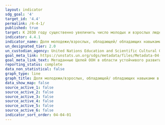 ```yaml
---
layout: indicator
sdg_goal: '4'
target_id: '4.4'
permalink: /4-4-1/
published: true
target: К 2030 году существенно увеличить число молодых и взрослых людей, обладающих востребованными навыками, в том числе профессионально-техническими навыками, для трудоустройства, получения достойной работы и занятий предпринимательской деятельностью
indicator: 4.4.1
indicator_name: Доля молодежи/взрослых, обладающей/ обладающих навыками в области информационно-коммуникационных технологий, в разбивке по видам навыков
un_designated_tier: 2.0
un_custodian_agency: United Nations Education and Scientific Cultural Organisation - Institute of Statistics (UNESCO-UIS)
goal_meta_link: https://unstats.un.org/sdgs/metadata/files/Metadata-04-04-01.pdf
goal_meta_link_text: Метаданные Целей ООН в области устойчивого развития (PDF 866КБ)
reporting_status: complete
data_non_statistical: false
graph_type: line
graph_title: Доля молодежи/взрослых, обладающей/ обладающих навыками в области информационно-коммуникационных технологий, в разбивке по видам навыков
data_show_map: false
source_active_1: false
source_active_2: false
source_active_3: false
source_active_4: false
source_active_5: false
source_active_6: false
indicator_sort_order: 04-04-01
---
```

